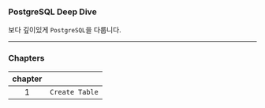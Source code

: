 ### PostgreSQL Deep Dive

보다 깊이있게 `PostgreSQL`을 다룹니다.

---

### Chapters

| chapter |                |
| :-----: | -------------- |
|    1    | `Create Table` |
